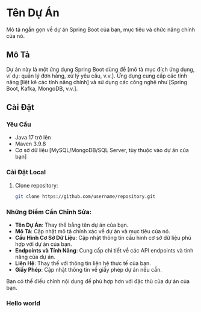 # Tên Dự Án

Mô tả ngắn gọn về dự án Spring Boot của bạn, mục tiêu và chức năng chính của nó.

## Mô Tả

Dự án này là một ứng dụng Spring Boot dùng để [mô tả mục đích ứng dụng, ví dụ: quản lý đơn hàng, xử lý yêu cầu, v.v.]. Ứng dụng cung cấp các tính năng [liệt kê các tính năng chính] và sử dụng các công nghệ như [Spring Boot, Kafka, MongoDB, v.v.].

## Cài Đặt

### Yêu Cầu

- Java 17 trở lên
- Maven 3.9.8
- Cơ sở dữ liệu [MySQL/MongoDB/SQL Server, tùy thuộc vào dự án của bạn]

### Cài Đặt Local

1. Clone repository:
   ```bash
   git clone https://github.com/username/repository.git

### Những Điểm Cần Chỉnh Sửa:

- **Tên Dự Án**: Thay thế bằng tên dự án của bạn.
- **Mô Tả**: Cập nhật mô tả chính xác về dự án và mục tiêu của nó.
- **Cấu Hình Cơ Sở Dữ Liệu**: Cập nhật thông tin cấu hình cơ sở dữ liệu phù hợp với dự án của bạn.
- **Endpoints và Tính Năng**: Cung cấp chi tiết về các API endpoints và tính năng của dự án.
- **Liên Hệ**: Thay thế với thông tin liên hệ thực tế của bạn.
- **Giấy Phép**: Cập nhật thông tin về giấy phép dự án nếu cần.

Bạn có thể điều chỉnh nội dung để phù hợp hơn với đặc thù của dự án của bạn.

### Hello world